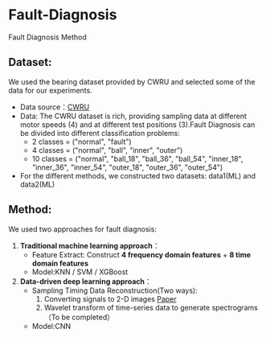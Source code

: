 # Fault-Diagnosis
Fault Diagnosis Method

## Dataset:
  We used the bearing dataset provided by CWRU and selected some of the data for our experiments.
  * Data source：[CWRU](https://engineering.case.edu/bearingdatacenter/home)
  * Data: The CWRU dataset is rich, providing sampling data at different motor speeds (4) and at different test positions (3).Fault Diagnosis can be divided into different classification problems:
    * 2 classes = ("normal", "fault")
    * 4 classes = ("normal", "ball", "inner", "outer")
    * 10 classes = ("normal",
                   "ball_18",
                   "ball_36",
                   "ball_54",
                   "inner_18",
                   "inner_36",
                   "inner_54",
                   "outer_18",
                   "outer_36",
                   "outer_54")
   * For the different methods, we constructed two datasets: data1(ML) and data2(ML)
    
## Method:
  We used two approaches for fault diagnosis: 
  1. **Traditional machine learning approach**：
     * Feature Extract: Construct **4 frequency domain features** + **8 time domain features**
     * Model:KNN / SVM / XGBoost
  2. **Data-driven deep learning approach**：
     * Sampling Timing Data Reconstruction(Two ways):
       1) Converting signals to 2-D images [Paper](https://ieeexplore.ieee.org/abstract/document/8114247)
       2) Wavelet transform of time-series data to generate spectrograms（To be completed）
     * Model:CNN

